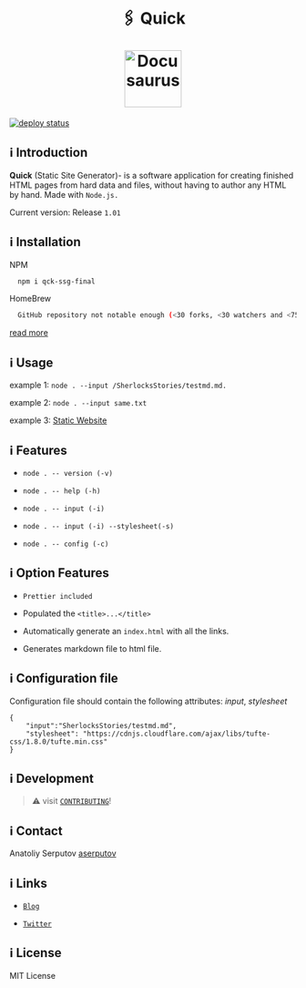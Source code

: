 <h1 align="center">
  <p align="center">🖇 Quick</p>
  <a href="https://github.com/aserputov/QckStaticSiteGenerator"><img src="https://github.com/aserputov/QckStaticSiteGenerator/blob/main/assets/Screen%20Shot%202021-11-23%20at%201.54.27%20AM.png?raw=true" alt="Docusaurus" height="100px"></a>
</h1>

[![deploy status](https://github.com/aserputov/Qck/workflows/CI/badge.svg)](https://github.com/aserputov/Qck/actions)
<!-- [![Crates.io](https://img.shields.io/crates/v/hurl.svg)](https://crates.io/crates/hurl)
[![documentation](https://img.shields.io/badge/-documentation-informational)](https://hurl.dev) -->

## ℹ️ Introduction

**Quick** (Static Site Generator)- is a software application for creating finished HTML pages from hard data and files, without having to author any HTML by hand. Made with `Node.js.`

Current version: Release `1.01`

## ℹ️ Installation

NPM

```bash
  npm i qck-ssg-final
```

HomeBrew

```bash
  GitHub repository not notable enough (<30 forks, <30 watchers and <75 stars)
```

[read more](https://www.npmjs.com/package/qck-ssg-final)

## ℹ️ Usage

example 1: `node . --input /SherlocksStories/testmd.md.`

example 2: `node . --input same.txt`

example 3: [Static Website](https://cli-ssg-qck-cmp74iuwg-aserputov.vercel.app)

## ℹ️ Features

- `node . -- version (-v) `

- `node . -- help (-h)`

- `node . -- input (-i)`

- `node . -- input (-i) --stylesheet(-s)`

- `node . -- config (-c)`

## ℹ️ Option Features

- `Prettier included`

- Populated the `<title>...</title>`

- Automatically generate an `index.html` with all the links.

- Generates markdown file to html file.

## ℹ️ Configuration file

Configuration file should contain the following attributes: _input_, _stylesheet_

```
{
    "input":"SherlocksStories/testmd.md",
    "stylesheet": "https://cdnjs.cloudflare.com/ajax/libs/tufte-css/1.8.0/tufte.min.css"
}
```

## ℹ️ Development

> :warning: visit [`CONTRIBUTING`](https://github.com/aserputov/QckStaticSiteGenerator/blob/main/CONTRIBUTING.md)!

## ℹ️ Contact

Anatoliy Serputov [aserputov](https://github.com/aserputov)

## ℹ️ Links

- [`Blog`](https://medium.com/@aserputov/qck-ssg-eb593782b856)

- [`Twitter`](https://twitter.com/aserputov)

## ℹ️ License

MIT License
